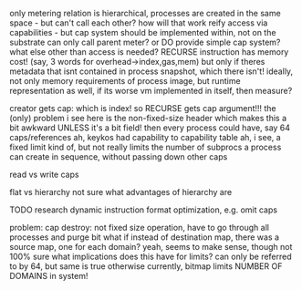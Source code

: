 only metering relation is hierarchical, processes are created in the same space - but can't call each other? how will that work
reify access via capabilities - but cap system should be implemented within, not on the substrate
can only call parent meter?
or DO provide simple cap system? what else other than access is needed?
RECURSE instruction has memory cost! (say, 3 words for overhead->index,gas,mem)
but only if theres metadata that isnt contained in process snapshot, which there isn't!
ideally, not only memory requirements of process image, but runtime representation as well, if its worse
vm implemented in itself, then measure?

creator gets cap: which is index!
so RECURSE gets cap argument!!!
the (only) problem i see here is the non-fixed-size header which makes this a bit awkward
UNLESS
it's a bit field!
then every process could have, say 64 caps/references
ah, keykos had capability to capability table
ah, i see, a fixed limit kind of, but not really limits the number of subprocs a process can create in sequence, without passing down other caps

read vs write caps

flat vs hierarchy
not sure what advantages of hierarchy are

TODO research dynamic instruction format optimization, e.g. omit caps

problem: cap destroy: not fixed size operation, have to go through all processes and purge bit
what if instead of destination map, there was a source map, one for each domain? yeah, seems to make sense, though not 100% sure
what implications does this have for limits? can only be referred to by 64, but same is true otherwise
currently, bitmap limits NUMBER OF DOMAINS in system!
